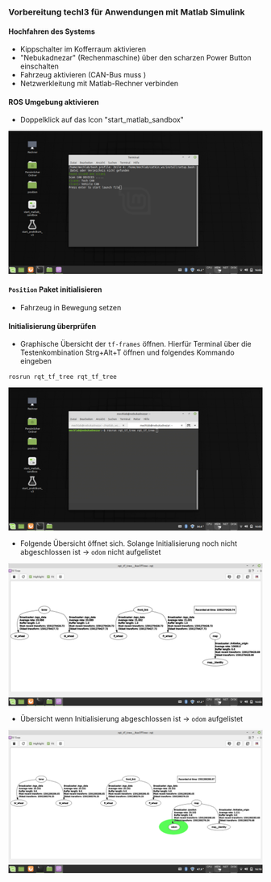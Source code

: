 ### Vorbereitung techI3 für Anwendungen mit Matlab Simulink

#### Hochfahren des Systems
- Kippschalter im Kofferraum aktivieren
- "Nebukadnezar" (Rechenmaschine) über den scharzen Power Button einschalten
- Fahrzeug aktivieren (CAN-Bus muss )
- Netzwerkleitung mit Matlab-Rechner verbinden
#### ROS Umgebung aktivieren
- Doppelklick auf das Icon "start_matlab_sandbox"

<img src="1.png" alt="Alt-Text" title="" />

#### `Position` Paket initialisieren
- Fahrzeug in Bewegung setzen

#### Initialisierung überprüfen

- Graphische Übersicht der `tf-frames` öffnen. Hierfür Terminal über die Testenkombination Strg+Alt+T öffnen und folgendes Kommando eingeben
```console
rosrun rqt_tf_tree rqt_tf_tree
```
<img src="2.png" alt="Alt-Text" title="" />

- Folgende Übersicht öffnet sich. Solange Initialisierung noch nicht abgeschlossen ist -> `odom` nicht aufgelistet

<img src="3.png" alt="Alt-Text" title="" />

- Übersicht wenn Initialisierung abgeschlossen ist -> `odom` aufgelistet

<img src="5.png" alt="Alt-Text" title="" />

